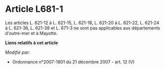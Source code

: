 # Article L681-1

Les articles L. 621-12 à L. 621-15, L. 621-18, L. 621-20 à L. 621-22, L. 621-24 à L. 621-36, L. 621-38 et L. 671-3 ne sont
pas applicables aux départements d'outre-mer et à Mayotte.

**Liens relatifs à cet article**

_Modifié par_:

  - Ordonnance n°2007-1801 du 21 décembre 2007 - art. 12 (V)
